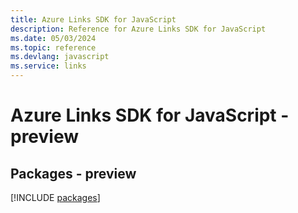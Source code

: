 ```yaml
---
title: Azure Links SDK for JavaScript
description: Reference for Azure Links SDK for JavaScript
ms.date: 05/03/2024
ms.topic: reference
ms.devlang: javascript
ms.service: links
---
```

# Azure Links SDK for JavaScript - preview
## Packages - preview
[!INCLUDE [packages](links-index.md)]